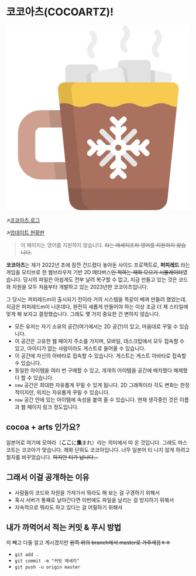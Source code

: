 # 코코아츠(COCOARTZ)!

![따뜻한 코코아 그림](https://github.com/jyhyun1008/cocoartz/blob/master/public/assets/cocoa.png?raw=true)

↗︎[코코아츠.로그](https://velog.io/@hyun1008)

↗︎[업데이트 현황판](https://timestripe.com/boards/kkZakN3F/public/)

> 이 페이지는 영어를 지원하지 않습니다. ~~라는 메세지조차 영어를 지원하지 않습니다.~~

**코코아츠**는 제가 2022년 초에 잠깐 건드렸다 놓아둔 사이드 프로젝트로, **퍼피레드** 라는 게임을 모티브로 한 웹브라우저 기반 2D 메타버스~~인 척하는 재화 모으기 시뮬레이터~~였습니다. 당시의 파일은 아쉽게도 전부 날려 복구할 수 없고, 지금 만들고 있는 것은 코드와 자원을 모두 처음부터 개발하고 있는 2023년판 코코아츠입니다. 

그 당시는 퍼피레드m이 출시되기 전이라 거의 시스템을 똑같이 베껴 만들려 했었는데, 지금은 퍼피레드m이 나온데다, 완전히 새롭게 만들어야 하는 이상 조금 더 제 스타일에 맞게 해 보자고 결정했습니다. 그래도 몇 가지 중요한 건 변하지 않습니다.

- 모든 유저는 자기 소유의 공간(여기에서는 2D 공간)이 있고, 마음대로 꾸밀 수 있습니다.
- 이 공간은 고유한 웹 페이지 주소를 가지며, 모바일, 데스크탑에서 모두 접속할 수 있고, 아이디가 없는 사람이라도 게스트로 들어올 수 있습니다.
- 이 공간에 자신의 아바타로 접속할 수 있습니다. 게스트는 게스트 아바타로 접속할 수 있습니다.
- 동일한 아이템을 여러 번 구매할 수 있고, 개개의 아이템을 공간에 배치했다 해제했다 할 수 있습니다.
- `new` 공간은 최대한 자유롭게 꾸밀 수 있게 됩니다. 2D 그래픽이라 각도 변화는 한정적이지만, 위치는 자유롭게 꾸밀 수 있습니다.
- `new` 공간 안에 있는 아이템에 속성을 붙여 줄 수 있습니다. 현재 생각중인 것은 이름과 웹 페이지 링크 정도입니다.

## cocoa + arts 인가요?

일본어로 여기에 모여라（**ここ**に**集**まれ）라는 의미에서 따 온 것입니다. 그래도 마스코트는 코코아가 맞습니다. 재화 단위도 코코아입니다. 너무 일본어 티 나지 않게 하려고 철자를 바꾸었습니다. ~~하지만 티가 납니다...~~

## 그래서 이걸 공개하는 이유

- 사람들이 코드와 자원을 가져가서 뭐라도 해 보는 걸 구경하기 위해서
- 혹시 서버가 통째로 날아간다면 이번에도 파일을 날리는 걸 방지하기 위해서
- 지속적으로 뭐라도 하고 있다는 걸 어필하기 위해서

## 내가 까먹어서 적는 커밋 & 푸시 방법

저 빼고 다들 알고 계시겠지만 ~~왼쪽 위의 branch에서 master로 가주세용ㅎㅎ~~

- `git add .`
- `git commit -m "커밋 메세지"`
- `git push -u origin master`
